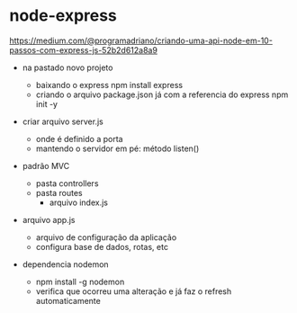 ﻿# node-express
https://medium.com/@programadriano/criando-uma-api-node-em-10-passos-com-express-js-52b2d612a8a9

- na pastado novo projeto
    - baixando o express
        npm install express
    - criando o arquivo package.json já com a referencia do express
        npm init -y

- criar arquivo server.js
    - onde é definido a porta
    - mantendo o servidor em pé: método listen()

- padrão MVC
    - pasta controllers
    - pasta routes
        - arquivo index.js

- arquivo app.js
    - arquivo de configuração da aplicação
    - configura base de dados, rotas, etc

- dependencia nodemon
    - npm install -g nodemon
    - verifica que ocorreu uma alteração e já faz o refresh automaticamente

